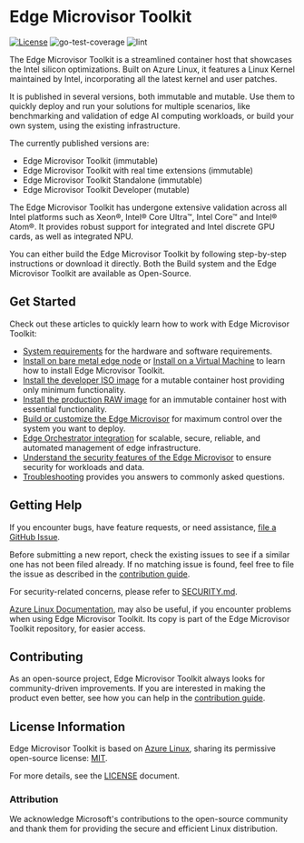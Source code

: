 # Edge Microvisor Toolkit

[![License](https://img.shields.io/badge/License-MIT-blue.svg)](./LICENSE) ![go-test-coverage](https://github.com/open-edge-platform/edge-microvisor-toolkit/actions/workflows/go-test-coverage.yml/badge.svg?branch=3.0) ![lint](https://github.com/open-edge-platform/edge-microvisor-toolkit/actions/workflows/lint.yml/badge.svg?branch=3.0)

The Edge Microvisor Toolkit is a streamlined container host that
showcases the Intel silicon optimizations. Built on Azure Linux, it features a
Linux Kernel maintained by Intel, incorporating all the latest kernel and user
patches.

It is published in several versions, both immutable and mutable. Use them to
quickly deploy and run your solutions for multiple scenarios, like benchmarking
and validation of edge AI computing workloads, or build your own system, using
the existing infrastructure.

The currently published versions are:

* Edge Microvisor Toolkit (immutable)
* Edge Microvisor Toolkit with real time extensions (immutable)
* Edge Microvisor Toolkit Standalone (immutable)
* Edge Microvisor Toolkit Developer (mutable)
  
The Edge Microvisor Toolkit has undergone extensive validation across all Intel
platforms such as  Xeon®, Intel® Core Ultra™, Intel Core™ and Intel® Atom®. It
provides robust support for integrated and Intel discrete GPU cards, as well as
integrated NPU.

You can either build the Edge Microvisor Toolkit by following step-by-step
instructions or download it directly. Both the Build system and the Edge Microvisor
Toolkit are available as Open-Source.

## Get Started

Check out these articles to quickly learn how to work with Edge Microvisor Toolkit:

* [System requirements](./docs/developer-guide/system-requirements.md)
  for the hardware and software requirements.
* [Install on bare metal edge node](./docs/developer-guide/get-started/installation-howto.md#baremetal-with-iso) or
  [Install on a Virtual Machine](./docs/developer-guide/get-started/installation-howto.md#virtual-machine-with-hyper-v)
  to learn how to install Edge Microvisor Toolkit.
* [Install the developer ISO image](./docs/developer-guide/get-started.md#standalone-developer-edge-node)
  for a mutable container host providing only minimum functionality.
* [Install the production RAW image]( ./docs/developer-guide/get-started.md#standalone-edge-node)
  for an immutable container host with essential functionality.
* [Build or customize the Edge Microvisor](./docs/developer-guide/get-started/building-howto.md)
  for maximum control over the system you want to deploy.
* [Edge Orchestrator integration](./docs/developer-guide/deployment-edge-orchestrator.md)
  for scalable, secure, reliable, and automated management of edge infrastructure.
* [Understand the security features of the Edge Microvisor](./docs/developer-guide/security.md)
  to ensure security for workloads and data.
* [Troubleshooting](./docs/developer-guide/troubleshooting.md) provides you answers to commonly asked questions.

## Getting Help

If you encounter bugs, have feature requests, or need assistance,
[file a GitHub Issue](https://github.com/open-edge-platform/edge-microvisor-toolkit/issues).

Before submitting a new report, check the existing issues to see if a similar one has not
been filed already. If no matching issue is found, feel free to file the issue as described
in the [contribution guide](./docs/developer-guide/contribution.md).

For security-related concerns, please refer to [SECURITY.md](./SECURITY.md).

[Azure Linux Documentation](toolkit/docs/), may also be useful, if you encounter
problems when using Edge Microvisor Toolkit. Its copy is part of the Edge
Microvisor Toolkit repository, for easier access.

## Contributing

As an open-source project, Edge Microvisor Toolkit always looks for community-driven
improvements. If you are interested in making the product even better, see how you can
help in the [contribution guide](./docs/developer-guide/contribution.md).

## License Information

Edge Microvisor Toolkit is based on [Azure Linux](https://github.com/microsoft/azurelinux),
sharing its permissive open-source license:
[MIT](https://github.com/microsoft/azurelinux/blob/3.0/LICENSE).

For more details, see the [LICENSE](./LICENSE) document.

### Attribution

We acknowledge Microsoft's contributions to the open-source community and thank
them for providing the secure and efficient Linux distribution.
